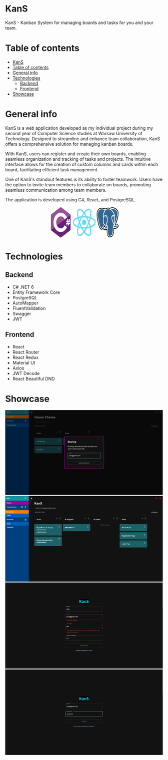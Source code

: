# KanS
KanS - Kanban System for managing boards and tasks for you and your team.

# Table of contents
- [KanS](#kans)
- [Table of contents](#table-of-contents)
- [General info](#general-info)
- [Technologies](#technologies)
  - [Backend](#backend)
  - [Frontend](#frontend)
- [Showcase](#showcase)

# General info
KanS is a web application developed as my individual project during my second year of Computer Science studies at Warsaw University of Technology. Designed to streamline and enhance team collaboration, KanS offers a comprehensive solution for managing kanban boards.

With KanS, users can register and create their own boards, enabling seamless organization and tracking of tasks and projects. The intuitive interface allows for the creation of custom columns and cards within each board, facilitating efficient task management.

One of KanS's standout features is its ability to foster teamwork. Users have the option to invite team members to collaborate on boards, promoting seamless communication among team members.

The application is developed using C#, React, and PostgreSQL.

<p align="center">
<img src="READMEassets/csharp.svg" alt="C#" width="75" height="100" alt="C#"><img src="READMEassets/react.svg" alt="React" width="75" height="100"><img src="READMEassets/postgresql.svg" alt="PostgreSQL" width="75" height="100"> 
</p>

# Technologies

## Backend
- C# .NET 6
- Entity Framework Core
- PostgreSQL
- AutoMapper
- FluentValidation
- Swagger
- JWT

## Frontend
- React
- React Router
- React Redux
- Material UI
- Axios
- JWT Decode
- React Beautiful DND

# Showcase
![Sharing](READMEassets/sharing.png)
![Home Page](READMEassets/homepage.png)
![Registration Page](READMEassets/registration.png)
![Login Page](READMEassets/login.png)

